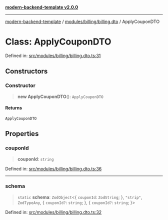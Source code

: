 [**modern-backend-template v2.0.0**](../../../../README.md)

***

[modern-backend-template](../../../../modules.md) / [modules/billing/billing.dto](../README.md) / ApplyCouponDTO

# Class: ApplyCouponDTO

Defined in: [src/modules/billing/billing.dto.ts:31](https://github.com/maemreyo/saas-4cus-nodejs/blob/2a5b3f3aa11335dfa561e80e1feabb8e6084261e/src/modules/billing/billing.dto.ts#L31)

## Constructors

### Constructor

> **new ApplyCouponDTO**(): `ApplyCouponDTO`

#### Returns

`ApplyCouponDTO`

## Properties

### couponId

> **couponId**: `string`

Defined in: [src/modules/billing/billing.dto.ts:36](https://github.com/maemreyo/saas-4cus-nodejs/blob/2a5b3f3aa11335dfa561e80e1feabb8e6084261e/src/modules/billing/billing.dto.ts#L36)

***

### schema

> `static` **schema**: `ZodObject`\<\{ `couponId`: `ZodString`; \}, `"strip"`, `ZodTypeAny`, \{ `couponId?`: `string`; \}, \{ `couponId?`: `string`; \}\>

Defined in: [src/modules/billing/billing.dto.ts:32](https://github.com/maemreyo/saas-4cus-nodejs/blob/2a5b3f3aa11335dfa561e80e1feabb8e6084261e/src/modules/billing/billing.dto.ts#L32)
